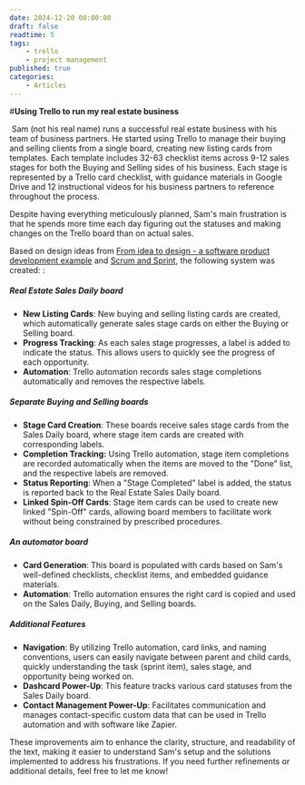 ```yaml
---
date: 2024-12-20 08:00:00
draft: false
readtime: 5
tags:
    - trello
    - project management
published: true
categories:
    - Articles
---
```

#**Using Trello to run my real estate business**

<!-- More -->
‌
Sam (not his real name) runs a successful real estate business with his team of business partners. He started using Trello to manage their buying and selling clients from a single board, creating new listing cards from templates. Each template includes 32-63 checklist items across 9-12 sales stages for both the Buying and Selling sides of his business. Each stage is represented by a Trello card checklist, with guidance materials in Google Drive and 12 instructional videos for his business partners to reference throughout the process. 

Despite having everything meticulously planned, Sam's main frustration is that he spends more time each day figuring out the statuses and making changes on the Trello board than on actual sales.

Based on design ideas from  [From idea to design - a software product development example](https://blog-doc-ngaw.onrender.com/posts/from-idea-to-design-a-software-product-development-example/) and [Scrum and Sprint](https://blog-doc-ngaw.onrender.com/posts/scrum-and-sprint/), the following system was created: :

##### Real Estate Sales Daily board

*  **New Listing Cards**: New buying and selling listing cards are created, which automatically generate sales stage cards on either the Buying or Selling board.
*  **Progress Tracking**: As each sales stage progresses, a label is added to indicate the status. This allows users to quickly see the progress of each opportunity.
*  **Automation**: Trello automation records sales stage completions automatically and removes the respective labels.

##### Separate Buying and Selling boards

*  **Stage Card Creation**: These boards receive sales stage cards from the Sales Daily board, where stage item cards are created with corresponding labels.
*  **Completion Tracking:** Using Trello automation, stage item completions are recorded automatically when the items are moved to the "Done" list, and the respective labels are removed.
*  **Status Reporting**: When a "Stage Completed" label is added, the status is reported back to the Real Estate Sales Daily board.
*  **Linked Spin-Off Cards**: Stage item cards can be used to create new linked "Spin-Off" cards, allowing board members to facilitate work without being constrained by prescribed procedures.

##### An automator board

*  **Card Generation**: This board is populated with cards based on Sam's well-defined checklists, checklist items, and embedded guidance materials.
*  **Automation**: Trello automation ensures the right card is copied and used on the Sales Daily, Buying, and Selling boards.
   
##### Additional Features

*  **Navigation**: By utilizing Trello automation, card links, and naming conventions, users can easily navigate between parent and child cards, quickly understanding the task (sprint item), sales stage, and opportunity being worked on.
*  **Dashcard Power-Up**: This feature tracks various card statuses from the Sales Daily board.
*  **Contact Management Power-Up**: Facilitates communication and manages contact-specific custom data that can be used in Trello automation and with software like Zapier.

These improvements aim to enhance the clarity, structure, and readability of the text, making it easier to understand Sam's setup and the solutions implemented to address his frustrations. If you need further refinements or additional details, feel free to let me know!
